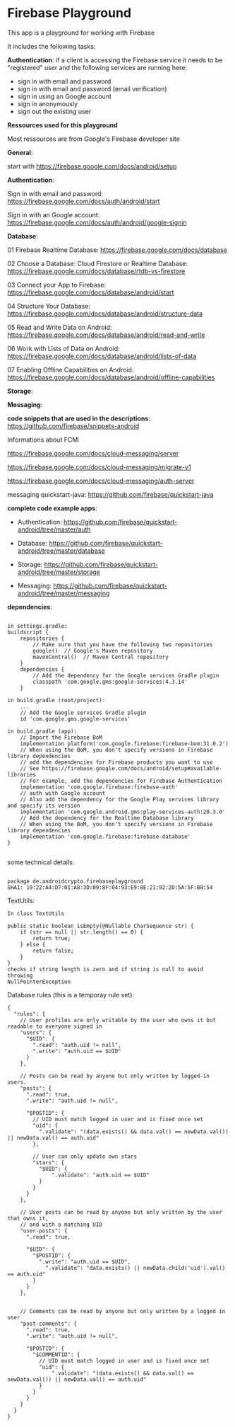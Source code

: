# Firebase Playground

This app is a playground for working with Firebase

It includes the following tasks:

**Authentication**: if a client is accessing the Firebase service it needs to be "registered" user 
and the following services are running here:

- sign in with email and password
- sign in with email and password (email verification)
- sign in using an Google account
- sign in anonymously
- sign out the existing user


**Ressources used for this playground**

Most ressources are from Google's Firebase developer site

**General**: 

start with https://firebase.google.com/docs/android/setup


**Authentication**: 

Sign in with email and password: https://firebase.google.com/docs/auth/android/start

Sign in with an Google account: https://firebase.google.com/docs/auth/android/google-signin

**Database**:

01 Firebase Realtime Database: https://firebase.google.com/docs/database

02 Choose a Database: Cloud Firestore or Realtime Database: https://firebase.google.com/docs/database/rtdb-vs-firestore

03 Connect your App to Firebase: https://firebase.google.com/docs/database/android/start

04 Structure Your Database: https://firebase.google.com/docs/database/android/structure-data

05 Read and Write Data on Android: https://firebase.google.com/docs/database/android/read-and-write

06 Work with Lists of Data on Android: https://firebase.google.com/docs/database/android/lists-of-data

07 Enabling Offline Capabilities on Android: https://firebase.google.com/docs/database/android/offline-capabilities

**Storage**:



**Messaging**:

**code snippets that are used in the descriptions**: https://github.com/firebase/snippets-android

Informations about FCM:

https://firebase.google.com/docs/cloud-messaging/server

https://firebase.google.com/docs/cloud-messaging/migrate-v1

https://firebase.google.com/docs/cloud-messaging/auth-server

messaging quickstart-java: https://github.com/firebase/quickstart-java

**complete code example apps**:

* Authentication: https://github.com/firebase/quickstart-android/tree/master/auth

* Database: https://github.com/firebase/quickstart-android/tree/master/database

* Storage: https://github.com/firebase/quickstart-android/tree/master/storage

* Messaging: https://github.com/firebase/quickstart-android/tree/master/messaging

**dependencies**:

```plaintext

in settings.gradle:
buildscript {
    repositories {
        // Make sure that you have the following two repositories
        google()  // Google's Maven repository
        mavenCentral()  // Maven Central repository
    }
    dependencies {
        // Add the dependency for the Google services Gradle plugin
        classpath 'com.google.gms:google-services:4.3.14'
    }

in build.gradle (root/project):
    ...
    // Add the Google services Gradle plugin
    id 'com.google.gms.google-services'
    
in build.gradle (app):
    // Import the Firebase BoM
    implementation platform('com.google.firebase:firebase-bom:31.0.2')
    // When using the BoM, you don't specify versions in Firebase library dependencies
    // add the dependencies for Firebase products you want to use
    // See https://firebase.google.com/docs/android/setup#available-libraries
    // For example, add the dependencies for Firebase Authentication
    implementation 'com.google.firebase:firebase-auth'
    // auth with Google account
    // Also add the dependency for the Google Play services library and specify its version
    implementation 'com.google.android.gms:play-services-auth:20.3.0' 
    // Add the dependency for the Realtime Database library
    // When using the BoM, you don't specify versions in Firebase library dependencies
    implementation 'com.google.firebase:firebase-database'       
}


```

some technical details:
```plaintext

package de.androidcrypto.firebaseplayground
SHA1: 19:22:A4:D7:01:A8:3D:09:8F:04:93:E9:8E:21:92:2D:5A:5F:B0:54
```

TextUtils:
```plaintext
In class TextUtils

public static boolean isEmpty(@Nullable CharSequence str) {
    if (str == null || str.length() == 0) {
        return true;
    } else {
        return false;
    }
}
checks if string length is zero and if string is null to avoid throwing 
NullPointerException
```

Database rules (this is a temporay rule set):
```plaintext
{
  "rules": {
    // User profiles are only writable by the user who owns it but readable to everyone signed in
    "users": {
      "$UID": {
        ".read": "auth.uid != null",
        ".write": "auth.uid == $UID"
      }
    },

    // Posts can be read by anyone but only written by logged-in users.
    "posts": {
      ".read": true,
      ".write": "auth.uid != null",

      "$POSTID": {
        // UID must match logged in user and is fixed once set
        "uid": {
          ".validate": "(data.exists() && data.val() == newData.val()) || newData.val() == auth.uid"
        },

        // User can only update own stars
        "stars": {
          "$UID": {
              ".validate": "auth.uid == $UID"
          }
        }
      }
    },

    // User posts can be read by anyone but only written by the user that owns it,
    // and with a matching UID
    "user-posts": {
      ".read": true,

      "$UID": {
        "$POSTID": {
          ".write": "auth.uid == $UID",
        	".validate": "data.exists() || newData.child('uid').val() == auth.uid"
        }
      }
    },


    // Comments can be read by anyone but only written by a logged in user
    "post-comments": {
      ".read": true,
      ".write": "auth.uid != null",

      "$POSTID": {
        "$COMMENTID": {
          // UID must match logged in user and is fixed once set
          "uid": {
              ".validate": "(data.exists() && data.val() == newData.val()) || newData.val() == auth.uid"
          }
        }
      }
    }
  }
}

```